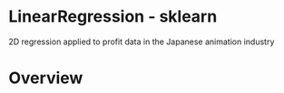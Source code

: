 # LinearRegression - sklearn
2D regression applied to profit data in the Japanese animation industry

# Overview 
